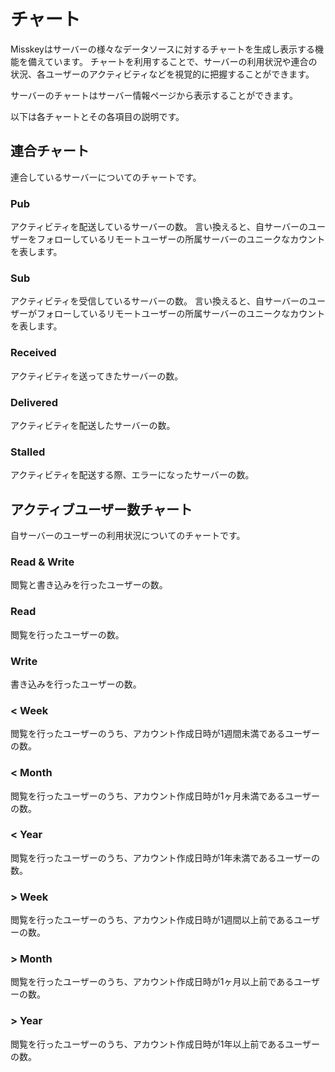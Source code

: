 # チャート

Misskeyはサーバーの様々なデータソースに対するチャートを生成し表示する機能を備えています。
チャートを利用することで、サーバーの利用状況や連合の状況、各ユーザーのアクティビティなどを視覚的に把握することができます。

サーバーのチャートはサーバー情報ページから表示することができます。

以下は各チャートとその各項目の説明です。

## 連合チャート

連合しているサーバーについてのチャートです。

### Pub

アクティビティを配送しているサーバーの数。
言い換えると、自サーバーのユーザーをフォローしているリモートユーザーの所属サーバーのユニークなカウントを表します。

### Sub

アクティビティを受信しているサーバーの数。
言い換えると、自サーバーのユーザーがフォローしているリモートユーザーの所属サーバーのユニークなカウントを表します。

### Received

アクティビティを送ってきたサーバーの数。

### Delivered

アクティビティを配送したサーバーの数。

### Stalled

アクティビティを配送する際、エラーになったサーバーの数。

## アクティブユーザー数チャート

自サーバーのユーザーの利用状況についてのチャートです。

### Read & Write

閲覧と書き込みを行ったユーザーの数。

### Read

閲覧を行ったユーザーの数。

### Write

書き込みを行ったユーザーの数。

### < Week

閲覧を行ったユーザーのうち、アカウント作成日時が1週間未満であるユーザーの数。

### < Month

閲覧を行ったユーザーのうち、アカウント作成日時が1ヶ月未満であるユーザーの数。

### < Year

閲覧を行ったユーザーのうち、アカウント作成日時が1年未満であるユーザーの数。

### > Week

閲覧を行ったユーザーのうち、アカウント作成日時が1週間以上前であるユーザーの数。

### > Month

閲覧を行ったユーザーのうち、アカウント作成日時が1ヶ月以上前であるユーザーの数。

### > Year

閲覧を行ったユーザーのうち、アカウント作成日時が1年以上前であるユーザーの数。

